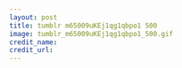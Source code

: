 ```yaml
---
layout: post
title: tumblr m65009uKEj1qg1qbpo1 500
image: tumblr_m65009uKEj1qg1qbpo1_500.gif
credit_name: 
credit_url:
---
```


